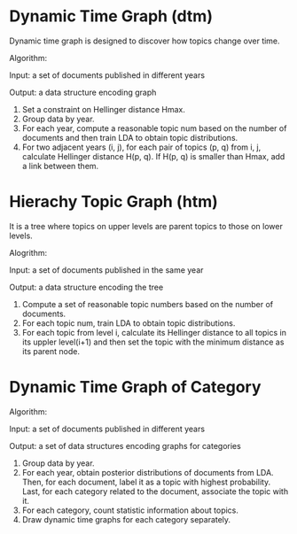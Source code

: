 # Dynamic Time Graph (dtm)

Dynamic time graph is designed to discover how topics change over time.

Algorithm:

Input: a set of documents published in different years

Output: a data structure encoding graph

1. Set a constraint on Hellinger distance Hmax.
2. Group data by year.
3. For each year, compute a reasonable topic num based on the number of documents and then train LDA to obtain topic distributions.
4. For two adjacent years (i, j), for each pair of topics (p, q) from i, j, calculate Hellinger distance H(p, q).
   If H(p, q) is smaller than Hmax, add a link between them.


# Hierachy Topic Graph (htm)

It is a tree where topics on upper levels are parent topics to those on lower levels.

Alogrithm:

Input: a set of documents published in the same year

Output: a data structure encoding the tree

1. Compute a set of reasonable topic numbers based on the number of documents.
2. For each topic num, train LDA to obtain topic distributions.
3. For each topic from level i, calculate its Hellinger distance to all topics in its uppler level(i+1) and then set the topic with the minimum distance as its parent node.


# Dynamic Time Graph of Category

Algorithm:

Input: a set of documents published in different years

Output: a set of data structures encoding graphs for categories

1. Group data by year.
2. For each year, obtain posterior distributions of documents from LDA. 
   Then, for each document, label it as a topic with highest probability. 
   Last, for each category related to the document, associate the topic with it.
3. For each category, count statistic information about topics.
4. Draw dynamic time graphs for each category separately.

